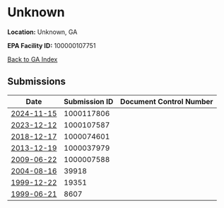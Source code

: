 # Unknown

**Location:** Unknown, GA

**EPA Facility ID:** 100000107751

[Back to GA Index](../../index.md)

## Submissions

| Date | Submission ID | Document Control Number |
|------|--------------|-------------------------|
| [2024-11-15](submissions/1000117806.md) | 1000117806 |  |
| [2023-12-12](submissions/1000107587.md) | 1000107587 |  |
| [2018-12-17](submissions/1000074601.md) | 1000074601 |  |
| [2013-12-19](submissions/1000037979.md) | 1000037979 |  |
| [2009-06-22](submissions/1000007588.md) | 1000007588 |  |
| [2004-08-16](submissions/39918.md) | 39918 |  |
| [1999-12-22](submissions/19351.md) | 19351 |  |
| [1999-06-21](submissions/8607.md) | 8607 |  |
